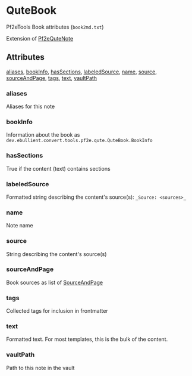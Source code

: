 # QuteBook

Pf2eTools Book attributes (`book2md.txt`)

Extension of [Pf2eQuteNote](../Pf2eQuteNote.md)

## Attributes

[aliases](#aliases), [bookInfo](#bookinfo), [hasSections](#hassections), [labeledSource](#labeledsource), [name](#name), [source](#source), [sourceAndPage](#sourceandpage), [tags](#tags), [text](#text), [vaultPath](#vaultpath)


### aliases

Aliases for this note

### bookInfo

Information about the book as `dev.ebullient.convert.tools.pf2e.qute.QuteBook.BookInfo`

### hasSections

True if the content (text) contains sections

### labeledSource

Formatted string describing the content's source(s): `_Source: <sources>_`

### name

Note name

### source

String describing the content's source(s)

### sourceAndPage

Book sources as list of [SourceAndPage](../../SourceAndPage.md)

### tags

Collected tags for inclusion in frontmatter

### text

Formatted text. For most templates, this is the bulk of the content.

### vaultPath

Path to this note in the vault
